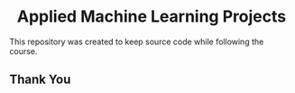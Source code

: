 <h1 align="center">Applied Machine Learning Projects</h1>

This repository was created to keep source code while following the course.

## Thank You
